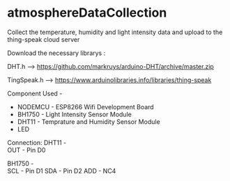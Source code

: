# atmosphereDataCollection
Collect the temperature, humidity and light intensity data and upload to the thing-speak cloud server

Download the necessary librarys : 

  DHT.h --> https://github.com/markruys/arduino-DHT/archive/master.zip 
  
  TingSpeak.h --> https://www.arduinolibraries.info/libraries/thing-speak
  
 Component Used - 
  - NODEMCU - ESP8266 Wifi Development Board
  - BH1750 - Light Intensity Sensor Module
  - DHT11 - Temprature and Humidity Sensor Module
  - LED 
  
 Connection:
   DHT11 -   
    OUT    -   Pin D0

   BH1750 -   
      SCL    -   Pin D1
      SDA    -   Pin D2
      ADD    -   NC4
